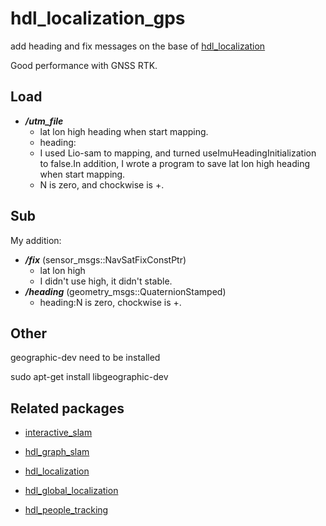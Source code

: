 # hdl_localization_gps
add heading and fix messages on the base of
 <a href="https://github.com/koide3/hdl_localization">hdl_localization</a>
 
Good performance with GNSS RTK.


## Load
- ***/utm_file*** 
  - lat lon high heading when start mapping.
  - heading:
   - I used Lio-sam to mapping, and turned useImuHeadingInitialization to false.In addition, I wrote a program to save lat lon high heading when start mapping.
   - N is zero, and chockwise is +.

## Sub
My addition:
- ***/fix*** (sensor_msgs::NavSatFixConstPtr)
  -  lat lon high 
  -  I didn't use high, it didn't stable.
- ***/heading*** (geometry_msgs::QuaternionStamped)
  - heading:N is zero, chockwise is +.

## Other 

geographic-dev need to be installed

sudo apt-get install libgeographic-dev


## Related packages

- [interactive_slam](https://github.com/koide3/interactive_slam)

- <a href="https://github.com/koide3/hdl_graph_slam">hdl_graph_slam</a>
- <a href="https://github.com/koide3/hdl_localization">hdl_localization</a>
- <a href="https://github.com/koide3/hdl_global_localization">hdl_global_localization</a>
- <a href="https://github.com/koide3/hdl_people_tracking">hdl_people_tracking</a>




